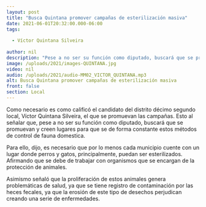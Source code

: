 ```yaml
---
layout: post
title: "Busca Quintana promover campañas de esterilización masiva"
date: 2021-06-01T20:32:00.000-06:00
tags:
  
  - Víctor Quintana Silveira
  
author: nil
description: "Pese a no ser su función como diputado, buscará que se promuevan y creen lugares para que se de forma constante estos métodos de control de fauna domestica."
image: /uploads/2021/images-QUINTANA.jpg
video: nil
audio: /uploads/2021/audio-MM02_VICTOR_QUINTANA.mp3
alt: Busca Quintana promover campañas de esterilización masiva
front: false
section: Local
---
```


Como necesario es como calificó el candidato del distrito décimo segundo local, Víctor Quintana Silveira, el que se promuevan las campañas. Esto al señalar que, pese a no ser su función como diputado, buscará que se promuevan y creen lugares para que se de forma constante estos métodos de control de fauna domestica.

Para ello, dijo, es necesario que por lo menos cada municipio cuente con un lugar donde perros y gatos, principalmente, puedan ser esterilizados. Afirmando que se debe de trabajar con organismos que se encargan de la protección de animales. 

Asimismo señaló que la proliferación de estos animales genera problemáticas de salud, ya que se tiene registro de contaminación por las heces fecales, ya que la erosión de este tipo de desechos perjudican creando una serie de enfermedades.
